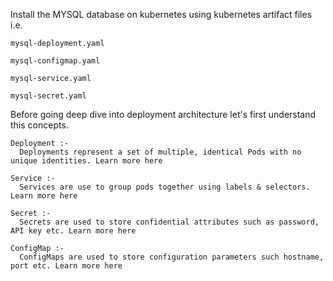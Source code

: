 
 Install the MYSQL database on kubernetes using kubernetes artifact files  i.e. 
 
    mysql-deployment.yaml 

    mysql-configmap.yaml

    mysql-service.yaml

    mysql-secret.yaml 
   
Before going deep dive into deployment architecture let's first understand this concepts.

    Deployment :-
      Deployments represent a set of multiple, identical Pods with no unique identities. Learn more here

    Service :-
      Services are use to group pods together using labels & selectors. Learn more here

    Secret :- 
      Secrets are used to store confidential attributes such as password, API key etc. Learn more here

    ConfigMap :- 
      ConfigMaps are used to store configuration parameters such hostname, port etc. Learn more here
      
     




     
 

